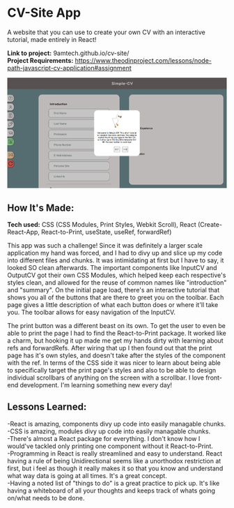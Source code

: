 # CV-Site App
A website that you can use to create your own CV with an interactive tutorial, made entirely in React!

**Link to project:** 9amtech.github.io/cv-site/ <br>
**Project Requirements:** https://www.theodinproject.com/lessons/node-path-javascript-cv-application#assignment

![Thumbnail for the restaurant project.](https://github.com/9AMTech/cv-site/blob/main/thumbnail.png?raw=true)

## How It's Made:

**Tech used:** CSS (CSS Modules, Print Styles, Webkit Scroll), React (Create-React-App, React-to-Print, useState, useRef, forwardRef)

This app was such a challenge! Since it was definitely a larger scale application my hand was forced, and I had to divy up and slice up my code into different files and chunks. It was intimidating at first but I have to say, it looked SO clean afterwards. The important components like InputCV and OutputCV got their own CSS Modules, which helped keep each respective's styles clean, and allowed for the reuse of common names like "introduction" and "summary". On the initial page load, there's an interactive tutorial that shows you all of the buttons that are there to greet you on the toolbar. Each page gives a little description of what each button does or where it'll take you. The toolbar allows for easy navigation of the InputCV. <br/>

The print button was a different beast on its own. To get the user to even be able to print the page I had to find the React-to-Print package. It worked like a charm, but hooking it up made me get my hands dirty with learning about refs and forwardRefs. After wiring that up I then found out that the print page has it's own styles, and doesn't take after the styles of the component with the ref. In terms of the CSS side it was nicer to learn about being able to specifically target the print page's styles and also to be able to design individual scrollbars of anything on the screen with a scrollbar. I love front-end development. I'm learning something new every day!

## Lessons Learned:

-React is amazing, components divy up code into easily managable chunks. <br/>
-CSS is amazing, modules divy up code into easily managable chunks. <br/>
-There's almost a React package for everything. I don't know how I would've tackled only printing one component without it React-to-Print. <br/>
-Programming in React is really streamlined and easy to understand. React having a rule of being Unidirectional seems like a unorthodox restriction at first, but i feel as though it really makes it so that you know and understand what way data is going at all times. It's a great concept. <br/>
-Having a noted list of "things to do" is a great practice to pick up. It's like having a whiteboard of all your thoughts and keeps track of whats going on/what needs to be done.
